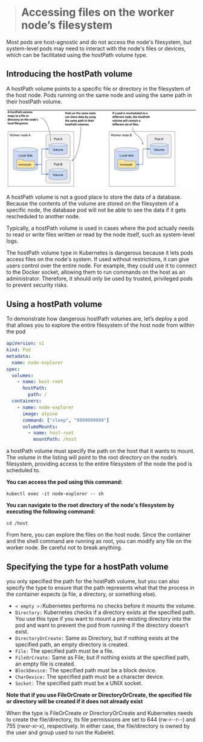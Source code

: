 > # Accessing files on the worker node’s filesystem

Most pods are host-agnostic and do not access the node's filesystem, but system-level pods may need to interact with the node's files or devices, which can be facilitated using the hostPath volume type.

## Introducing the hostPath volume

A hostPath volume points to a specific file or directory in the filesystem of the host node. Pods running on the same node and using the same path in their hostPath volume.

<p align = "center">
<img src = "./images/hostPathVolume.png" alt = "alt-text" width = "500">
</p>

A hostPath volume is not a good place to store the data of a database. Because the contents of the volume are stored on the filesystem of a specific node, the database pod will not be able to see the data if it gets rescheduled to another node.

Typically, a hostPath volume is used in cases where the pod actually needs to read or write files written or read by the node itself, such as system-level logs.

The hostPath volume type in Kubernetes is dangerous because it lets pods access files on the node's system. If used without restrictions, it can give users control over the entire node. For example, they could use it to connect to the Docker socket, allowing them to run commands on the host as an administrator. Therefore, it should only be used by trusted, privileged pods to prevent security risks.

## Using a hostPath volume

To demonstrate how dangerous hostPath volumes are, let’s deploy a pod that allows you to explore the entire filesystem of the host node from within the pod

```yaml
apiVersion: v1
kind: Pod
metadata:
  name: node-explorer
spec:
  volumes:
    - name: host-root
      hostPath:
        path: /
  containers:
    - name: node-explorer
      image: alpine
      command: ["sleep", "9999999999"]
      volumeMounts:
        - name: host-root
          mountPath: /host
```

a hostPath volume must specify the path on the host that it wants to mount. The volume in the listing will point to the root directory on the node’s filesystem, providing access to the entire filesystem of the node the pod is scheduled to.

**You can access the pod using this command:**

```shell
kubectl exec -it node-explorer -- sh
```

**You can navigate to the root directory of the node's filesystem by executing the following command:**

```shell
cd /host
```

From here, you can explore the files on the host node. Since the container and the shell command are running as root, you can modify any file on the worker node. Be careful not to break anything.

## Specifying the type for a hostPath volume

you only specified the path for the hostPath volume, but you can also specify the type to ensure that the path represents what that the process in the container expects (a file, a directory, or something else).

- `< empty >:`Kubernetes performs no checks before it mounts the volume.
- `Directory:` Kubernetes checks if a directory exists at the specified path. You use this type if you want to mount a pre-existing directory into the pod and want to prevent the pod from running if the directory doesn’t exist.
- `DirectoryOrCreate:` Same as Directory, but if nothing exists at the specified path, an empty directory is created.
- `File:` The specified path must be a file.
- `FileOrCreate:` Same as File, but if nothing exists at the specified path, an empty file is created.
- `BlockDevice:` The specified path must be a block device.
- `CharDevice:` The specified path must be a character device.
- `Socket:` The specified path must be a UNIX socket.

**Note that if you use FileOrCreate or DirectoryOrCreate, the specified file or directory will be created if it does not already exist**

When the type is FileOrCreate or DirectoryOrCreate and Kubernetes needs to create the file/directory, its file permissions are set to 644 (rw-r--r--) and 755 (rwxr-xr-x), respectively. In either case, the file/directory is owned by the user and group used to run the Kubelet.
